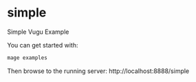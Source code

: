# simple
Simple Vugu Example

You can get started with:

```sh
mage examples
```

Then browse to the running server: http://localhost:8888/simple
